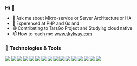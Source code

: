 ### Hi 👋

<!--
**skylway/skylway** is a ✨ _special_ ✨ repository because its `README.md` (this file) appears on your GitHub profile.

Here are some ideas to get you started:

- 🔭 I’m currently working on ...
- 🌱 I’m currently learning ...
- 👯 I’m looking to collaborate on ...
- 🤔 I’m looking for help with ...
- 💬 Ask me about ...
- 📫 How to reach me: ...
- 😄 Pronouns: ...
- ⚡ Fun fact: ...
-->

- 🚀 Ask me about Micro-service or Server Architecture or HA
- 🤔 Experenced at PHP and Goland
- 😄 Contributing to TarsGo Project and Studying cloud native
- 📫 How to reach me: www.skylway.com

<!--
<p align="center">
  <a href="https://github.com/skylway">
    <img src="https://github-readme-stats.vercel.app/api?username=skylway&count_private=true&show_icons=true&hide=contribs&include_all_commits=true&theme=vue" />
  </a>
</p>
-->

### 🔧 Technologies & Tools 
![](https://img.shields.io/badge/OS-Linux-informational?style=flat&logo=linux&logoColor=white&color=2bbc8a)
![](https://img.shields.io/badge/Code-Golang-informational?style=flat&logo=go&logoColor=white&color=2bbc8a)
![](https://img.shields.io/badge/Code-Perl-informational?style=flat&logo=perl&logoColor=white&color=2bbc8a)
![](https://img.shields.io/badge/Code-PHP-informational?style=flat&logo=php&logoColor=white&color=2bbc8a)
![](https://img.shields.io/badge/Code-C-informational?style=flat&logo=c&logoColor=white&color=2bbc8a)
![](https://img.shields.io/badge/Shell-Bash-informational?style=flat&logo=gnu-bash&logoColor=white&color=2bbc8a)
![](https://img.shields.io/badge/Tools-MySql-informational?style=flat&logo=mysql&logoColor=white&color=2bbc8a)
![](https://img.shields.io/badge/Tools-Redis-informational?style=flat&logo=redis&logoColor=white&color=2bbc8a)
![](https://img.shields.io/badge/Tools-RabbitMq-informational?style=flat&logo=rabbitmq&logoColor=white&color=2bbc8a)
![](https://img.shields.io/badge/Tools-Kafka-informational?style=flat&logo=kafka&logoColor=white&color=2bbc8a)
![](https://img.shields.io/badge/Tools-Nginx-informational?style=flat&logo=nginx&logoColor=white&color=2bbc8a)
![](https://img.shields.io/badge/Tools-LVS-informational?style=flat&logo=linux_virtual_server&logoColor=white&color=2bbc8a)
![](https://img.shields.io/badge/Tools-Prometheus-informational?style=flat&logo=prometheus&logoColor=white&color=2bbc8a)
![](https://img.shields.io/badge/Tools-Alertmanager-informational?style=flat&logo=alertmanager&logoColor=white&color=2bbc8a)
![](https://img.shields.io/badge/Tools-Docker-informational?style=flat&logo=docker&logoColor=white&color=2bbc8a)
![](https://img.shields.io/badge/Tools-Kubernetes-informational?style=flat&logo=kubernetes&logoColor=white&color=2bbc8a)

